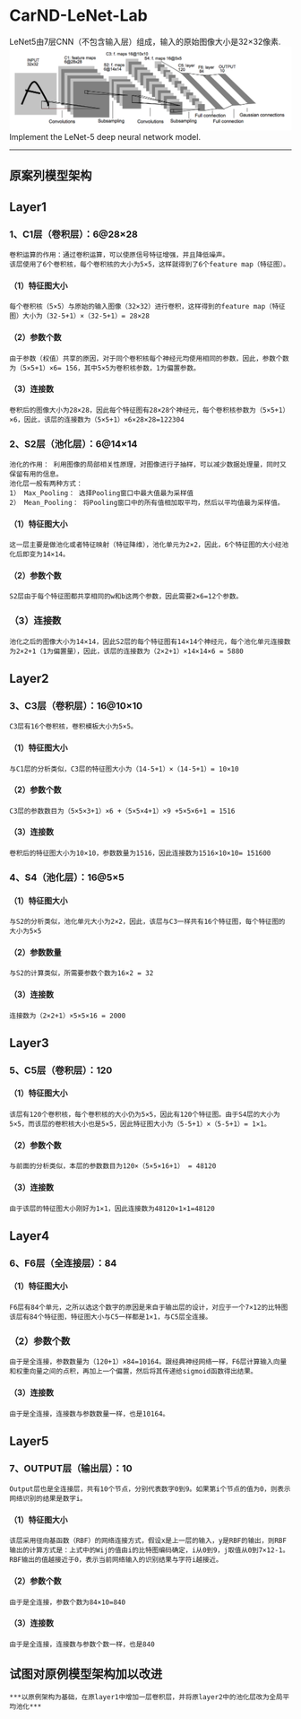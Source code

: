 # CarND-LeNet-Lab
LeNet5由7层CNN（不包含输入层）组成，输入的原始图像大小是32×32像素.
![LeNet-5 Architecture](lenet.png)
Implement the LeNet-5 deep neural network model.

----------------------------------------------------------------------------------------------------------------------------------------
## 原案列模型架构
## **Layer1**
### 1、C1层（卷积层）：6@28×28
    卷积运算的作用：通过卷积运算，可以使原信号特征增强，并且降低噪声。
    该层使用了6个卷积核，每个卷积核的大小为5×5，这样就得到了6个feature map（特征图）。
#### （1）特征图大小
    每个卷积核（5×5）与原始的输入图像（32×32）进行卷积，这样得到的feature map（特征图）大小为（32-5+1）×（32-5+1）= 28×28
#### （2）参数个数
    由于参数（权值）共享的原因，对于同个卷积核每个神经元均使用相同的参数，因此，参数个数为（5×5+1）×6= 156，其中5×5为卷积核参数，1为偏置参数。
#### （3）连接数
    卷积后的图像大小为28×28，因此每个特征图有28×28个神经元，每个卷积核参数为（5×5+1）×6，因此，该层的连接数为（5×5+1）×6×28×28=122304
### 2、S2层（池化层）：6@14×14
    池化的作用： 利用图像的局部相关性原理，对图像进行子抽样，可以减少数据处理量，同时又保留有用的信息。
    池化层一般有两种方式：
    1） Max_Pooling： 选择Pooling窗口中最大值最为采样值
    2） Mean_Pooling： 将Pooling窗口中的所有值相加取平均，然后以平均值最为采样值。 
#### （1）特征图大小
    这一层主要是做池化或者特征映射（特征降维），池化单元为2×2，因此，6个特征图的大小经池化后即变为14×14。
#### （2）参数个数
    S2层由于每个特征图都共享相同的w和b这两个参数，因此需要2×6=12个参数。
### （3）连接数
    池化之后的图像大小为14×14，因此S2层的每个特征图有14×14个神经元，每个池化单元连接数为2×2+1（1为偏置量），因此，该层的连接数为（2×2+1）×14×14×6 = 5880
## **Layer2**
### 3、C3层（卷积层）：16@10×10
    C3层有16个卷积核，卷积模板大小为5×5。
#### （1）特征图大小
    与C1层的分析类似，C3层的特征图大小为（14-5+1）×（14-5+1）= 10×10
#### （2）参数个数
    C3层的参数数目为（5×5×3+1）×6 +（5×5×4+1）×9 +5×5×6+1 = 1516
#### （3）连接数
    卷积后的特征图大小为10×10，参数数量为1516，因此连接数为1516×10×10= 151600
### 4、S4（池化层）：16@5×5
#### （1）特征图大小
    与S2的分析类似，池化单元大小为2×2，因此，该层与C3一样共有16个特征图，每个特征图的大小为5×5
#### （2）参数数量
    与S2的计算类似，所需要参数个数为16×2 = 32
#### （3）连接数
    连接数为（2×2+1）×5×5×16 = 2000
## **Layer3**
### 5、C5层（卷积层）：120
#### （1）特征图大小
    该层有120个卷积核，每个卷积核的大小仍为5×5，因此有120个特征图。由于S4层的大小为5×5，而该层的卷积核大小也是5×5，因此特征图大小为（5-5+1）×（5-5+1）= 1×1。
#### （2）参数个数
    与前面的分析类似，本层的参数数目为120×（5×5×16+1） = 48120
#### （3）连接数
    由于该层的特征图大小刚好为1×1，因此连接数为48120×1×1=48120
## **Layer4**
### 6、F6层（全连接层）：84
#### （1）特征图大小
    F6层有84个单元，之所以选这个数字的原因是来自于输出层的设计，对应于一个7×12的比特图
    该层有84个特征图，特征图大小与C5一样都是1×1，与C5层全连接。
### （2）参数个数
    由于是全连接，参数数量为（120+1）×84=10164。跟经典神经网络一样，F6层计算输入向量和权重向量之间的点积，再加上一个偏置，然后将其传递给sigmoid函数得出结果。
#### （3）连接数
    由于是全连接，连接数与参数数量一样，也是10164。
## **Layer5**
### 7、OUTPUT层（输出层）：10
    Output层也是全连接层，共有10个节点，分别代表数字0到9。如果第i个节点的值为0，则表示网络识别的结果是数字i。
#### （1）特征图大小
    该层采用径向基函数（RBF）的网络连接方式，假设x是上一层的输入，y是RBF的输出，则RBF输出的计算方式是：上式中的Wij的值由i的比特图编码确定，i从0到9，j取值从0到7×12-1。RBF输出的值越接近于0，表示当前网络输入的识别结果与字符i越接近。
#### （2）参数个数
    由于是全连接，参数个数为84×10=840
#### （3）连接数
    由于是全连接，连接数与参数个数一样，也是840

## 试图对原例模型架构加以改进
    ***以原例架构为基础，在原layer1中增加一层卷积层，并将原layer2中的池化层改为全局平均池化***
